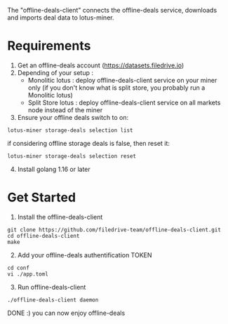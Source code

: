 The "offline-deals-client" connects the offline-deals service, downloads and imports deal data to lotus-miner.

# Requirements
1. Get an offline-deals account (https://datasets.filedrive.io)
2. Depending of your setup :
   - Monolitic lotus : deploy offline-deals-client service on your miner only (if you don't know what is split store, you probably run a Monolitic lotus)
   - Split Store lotus : deploy offline-deals-client service on all markets node instead of the miner
3. Ensure your offline deals switch to on:
```
lotus-miner storage-deals selection list
```
if considering offline storage deals is false, then reset it:
```
lotus-miner storage-deals selection reset
```
4. Install golang 1.16 or later

# Get Started
1. Install the offline-deals-client
```
git clone https://github.com/filedrive-team/offline-deals-client.git
cd offline-deals-client
make
```
2. Add your offline-deals authentification TOKEN
```
cd conf
vi ./app.toml
```
3. Run offline-deals-client
```
./offline-deals-client daemon
```

DONE :) you can now enjoy offline-deals